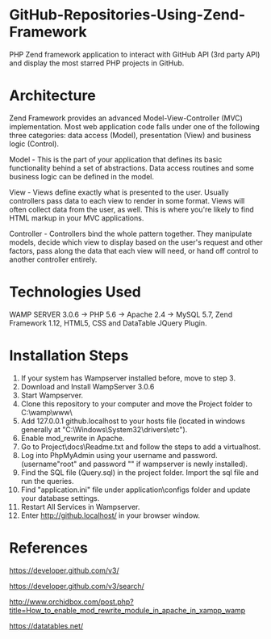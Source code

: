 # GitHub-Repositories-Using-Zend-Framework
PHP Zend framework application to interact with GitHub API (3rd party API) and display the most starred PHP projects in GitHub.

# Architecture
Zend Framework provides an advanced Model-View-Controller (MVC) implementation.
Most web application code falls under one of the following three categories: data access (Model), presentation (View) and business logic (Control).

Model - This is the part of your application that defines its basic functionality behind a set of abstractions. Data access routines and some business logic can be defined in the model.

View - Views define exactly what is presented to the user. Usually controllers pass data to each view to render in some format. Views will often collect data from the user, as well. This is where you're likely to find HTML markup in your MVC applications.

Controller - Controllers bind the whole pattern together. They manipulate models, decide which view to display based on the user's request and other factors, pass along the data that each view will need, or hand off control to another controller entirely.

# Technologies Used
WAMP SERVER 3.0.6
-> PHP 5.6
-> Apache 2.4
-> MySQL 5.7,
Zend Framework 1.12,
HTML5, CSS and DataTable JQuery Plugin.

# Installation Steps
1. If your system has Wampserver installed before, move to step 3.
2. Download and Install WampServer 3.0.6
3. Start Wampserver.
4. Clone this repository to your computer and move the Project folder to C:\wamp\www\
5. Add 127.0.0.1 github.localhost to your hosts file (located in windows generally at "C:\Windows\System32\drivers\etc").
6. Enable mod_rewrite in Apache.
7. Go to Project\docs\Readme.txt and follow the steps to add a virtualhost.
8. Log into PhpMyAdmin using your username and password. (username"root" and password "" if wampserver is newly installed).
9. Find the SQL file (Query.sql) in the project folder. Import the sql file and run the queries.
10. Find "application.ini" file under application\configs folder and update your database settings.
11. Restart All Services in Wampserver.
12. Enter http://github.localhost/ in your browser window.

# References
https://developer.github.com/v3/

https://developer.github.com/v3/search/

http://www.orchidbox.com/post.php?title=How_to_enable_mod_rewrite_module_in_apache_in_xampp_wamp

https://datatables.net/
